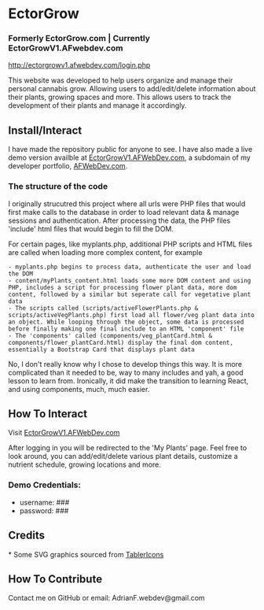#  EctorGrow 
### Formerly EctorGrow.com | Currently EctorGrowV1.AFwebdev.com


http://ectorgrowv1.afwebdev.com/login.php

<p>
    This website was developed to help users organize and manage their personal cannabis grow. Allowing users to add/edit/delete information about their plants, growing spaces and more. This allows users to track the development of their plants and manage it accordingly.
</p>

## Install/Interact
<p>
    I have made the repository public for anyone to see. I have also made a live demo version availble at <a href="http://ectorgrowv1.afwebdev.com" target="_blank">EctorGrowV1.AFWebDev.com</a>, a subdomain of my developer portfolio, <a href="http://afwebdev.com">AFWebDev.com</a>. 
</p>

### The structure of the code
<p>
    I originally strucutred this project where all urls were PHP files that would first make calls to the database in order to load relevant data & manage sessions and authentication. After processing the data, the PHP files 'include' html files that would begin to fill the DOM. 
</p>
<p>
    For certain pages, like myplants.php, additional PHP scripts and HTML files are called when loading more complex content, for example

    - myplants.php begins to process data, authenticate the user and load the DOM
    - content/myPlants_content.html loads some more DOM content and using PHP, includes a script for processing flower plant data, more dom content, followed by a similar but seperate call for vegetative plant data
    - The scripts called (scripts/activeFlowerPlants.php & scripts/activeVegPlants.php) first load all flower/veg plant data into an object. While looping through the object, some data is processed before finally making one final include to an HTML 'component' file
    - The 'components' called (components/veg_plantCard.html & components/flower_plantCard.html) display the final dom content, essentially a Bootstrap Card that displays plant data
</p>
<p>
    No, I don't really know why I chose to develop things this way. It is more complicated than it needed to be, way to many includes and yah, a good lesson to learn from. Ironically, it did make the transition to learning React, and using components, much, much easier. 
</p>

    

## How To Interact
<p>Visit <a href="http://ectorgrowv1.afwebdev.com" target="_blank">EctorGrowV1.AFWebDev.com</a></p>
<p>
    After logging in you will be redirected to the 'My Plants' page. Feel free to look around, you can add/edit/delete various plant details, customize a nutrient schedule, growing locations and more. 
</p>

### Demo Credentials:
- username: ###
- password: ###  

## Credits
<p>    
    * Some SVG graphics sourced from <a href="https://tablericons.com" target="_blank">TablerIcons</a>
</p>

## How To Contribute
<p>
    Contact me on GitHub or email: AdrianF.webdev@gmail.com
</p>
